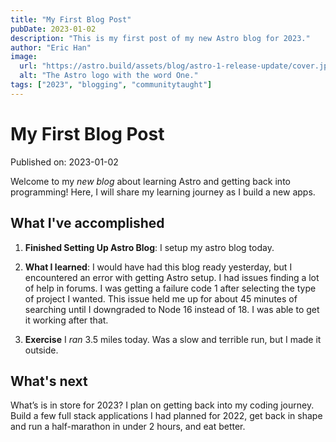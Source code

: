 ```yaml
---
title: "My First Blog Post"
pubDate: 2023-01-02
description: "This is my first post of my new Astro blog for 2023."
author: "Eric Han"
image:
  url: "https://astro.build/assets/blog/astro-1-release-update/cover.jpeg"
  alt: "The Astro logo with the word One."
tags: ["2023", "blogging", "communitytaught"]
---
```


# My First Blog Post

Published on: 2023-01-02

Welcome to my _new blog_ about learning Astro and getting back into programming! Here, I will share my learning journey as I build a new apps.

## What I've accomplished

1. **Finished Setting Up Astro Blog**: I setup my astro blog today. 

2. **What I learned**: I would have had this blog ready yesterday, but I encountered an error with getting Astro setup. I had issues finding a lot of help in forums. I was getting a failure code 1 after selecting the type of project I wanted. This issue held me up for about 45 minutes of searching until I downgraded to Node 16 instead of 18. I was able to get it working after that.

3. **Exercise** I *ran* 3.5 miles today. Was a slow and terrible run, but I made it outside. 

## What's next

What’s is in store for 2023? I plan on getting back into my coding journey. Build a few full stack applications I had planned for 2022, get back in shape and run a half-marathon in under 2 hours, and eat better.
